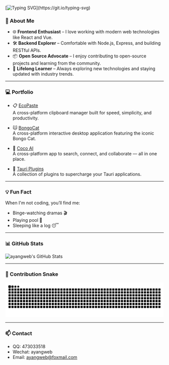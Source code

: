[![Typing SVG](https://readme-typing-svg.demolab.com?font=Fira+Code&pause=1000&vCenter=true&width=435&lines=Hey%F0%9F%91%8B%2C+I'm+Ayang.;A+Front-End+Developer.;An+Open+Source+Contributor.)](https://git.io/typing-svg)

### 🚀 About Me

- 🌐 **Frontend Enthusiast** – I love working with modern web technologies like React and Vue.
- 🛠️ **Backend Explorer** – Comfortable with Node.js, Express, and building RESTful APIs.
- 📦 **Open Source Advocate** – I enjoy contributing to open-source projects and learning from the community.
- 🎯 **Lifelong Learner** – Always exploring new technologies and staying updated with industry trends.

---

### 💻 Portfolio

- 📋 [EcoPaste](https://github.com/EcoPasteHub/EcoPaste)  
  A cross-platform clipboard manager built for speed, simplicity, and productivity.

- 🐱 [BongoCat](https://github.com/ayangweb/BongoCat)  
  A cross-platform interactive desktop application featuring the iconic Bongo Cat.

- 🤖 [Coco AI](https://github.com/infinilabs/coco-app)  
  A cross-platform app to search, connect, and collaborate — all in one place.

- 🔌 [Tauri Plugins](https://github.com/ayangweb?tab=repositories&q=tauri-plugin&type=source&language=&sort=stargazers)  
  A collection of plugins to supercharge your Tauri applications.

---

### 💡 Fun Fact

When I'm not coding, you’ll find me:
- Binge-watching dramas 🎬  
- Playing pool 🎱  
- Sleeping like a log 😴  

---

### 📊 GitHub Stats

![ayangweb's GitHub Stats](https://github-readme-stats.vercel.app/api?username=ayangweb&theme=vue&show_icons=true&hide_title=true)

---

### 🐍 Contribution Snake

<picture>
  <source media="(prefers-color-scheme: dark)" srcset="https://raw.githubusercontent.com/ayangweb/ayangweb/master/assets/github-contribution-grid-snake-dark.svg">
  <source media="(prefers-color-scheme: light)" srcset="https://raw.githubusercontent.com/ayangweb/ayangweb/master/assets/github-contribution-grid-snake.svg">
  <img alt="github contribution grid snake animation" src="https://raw.githubusercontent.com/ayangweb/ayangweb/master/assets/github-contribution-grid-snake.svg">
</picture>

---

### 📫 Contact

- QQ: 473033518
- Wechat: ayangweb
- Email: ayangweb@foxmail.com
